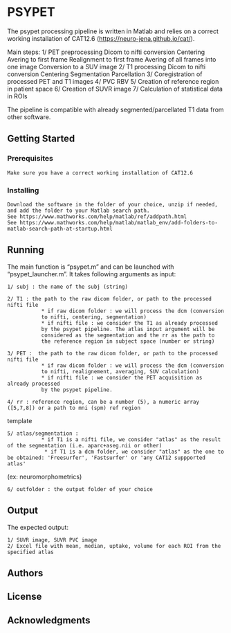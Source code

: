 # PSYPET

The psypet processing pipeline is written in Matlab and relies on a correct working installation of CAT12.6 (https://neuro-jena.github.io/cat/).

Main steps:
	1/ PET preprocessing
		Dicom to nifti conversion
		Centering
		Avering to first frame
		Realignment to first frame
		Avering of all frames into one image
		Conversion to a SUV image
	2/ T1 processing
		Dicom to nifti conversion
		Centering
		Segmentation
		Parcellation 
	3/ Coregistration of processed PET and T1 images
	4/ PVC RBV
	5/ Creation of reference region in patient space
	6/ Creation of SUVR image
	7/ Calculation of statistical data in ROIs


The pipeline is compatible with already segmented/parcellated T1 data from other software.


## Getting Started


### Prerequisites

	Make sure you have a correct working installation of CAT12.6

### Installing

	Download the software in the folder of your choice, unzip if needed, and add the folder to your Matlab search path.
	See https://www.mathworks.com/help/matlab/ref/addpath.html
	See https://www.mathworks.com/help/matlab/matlab_env/add-folders-to-matlab-search-path-at-startup.html

## Running 

The main function is “psypet.m” and can be launched with “psypet_launcher.m”. It takes following arguments as input:
 
	1/ subj : the name of the subj (string)
 
	2/ T1 : the path to the raw dicom folder, or path to the processed nifti file
               * if raw dicom folder : we will process the dcm (conversion
               to nifti, centering, segmentation)
               * if nifti file : we consider the T1 as already processed
               by the psypet pipeline. The atlas input argument will be
               considered as the segmentation and the rr as the path to
               the reference region in subject space (number or string)
  
	3/ PET :  the path to the raw dicom folder, or path to the processed nifti file
               * if raw dicom folder : we will process the dcm (conversion
               to nifti, realignement, averaging, SUV calculation)
               * if nifti file : we consider the PET acquisition as already processed
               by the psypet pipeline.
  
	4/ rr : reference region, can be a number (5), a numeric array ([5,7,8]) or a path to mni (spm) ref region
   template
  
	5/ atlas/segmentation :
               * if T1 is a nifti file, we consider "atlas" as the result of the segmentation (i.e. aparc+aseg.nii or other)
                * if T1 is a dcm folder, we consider "atlas" as the one to be obtained: 'Freesurfer', 'Fastsurfer' or 'any CAT12 suppported atlas'
   (ex: neuromorphometrics)

	6/ outfolder : the output folder of your choice

## Output

The expected output:

	1/ SUVR image, SUVR PVC image
	2/ Excel file with mean, median, uptake, volume for each ROI from the specified atlas


## Authors

## License

## Acknowledgments

